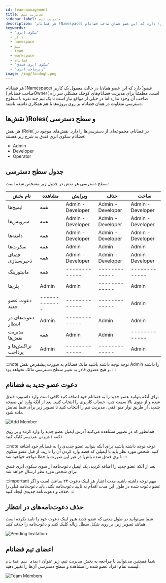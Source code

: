 ```yaml
---
id: team-management
title: مدیریت تیم
sidebar_label: مدیریت تیم
description: 'هر فضانام (‌Namespace) در حالت معمول یک کاربر (عضو) دارد که این عضو همان صاحب فضانام (Owner) است. مطمئنا برای مدیریت فضانام‌های کوچک مشکلی سر راه صاحب آن وجود ندارد اما در خیلی از مواقع نیاز است تا یک تیم چند نفره با سطوح دسترسی متفاوت در همان فضانام بر روی پروژه‌ها با هم همکاری داشته باشند.'
keywords:
  - "سکوی ابری"
  - داکر
  - namespace
  - تیم
  - team
  - workspace
  - فضانام
  - "سکوی ابری فندق"
  - "زیرساخت ابری"
image: /img/fandogh.png
---
```

هر فضانام )‌Namespace( در حالت معمول یک کاربر )عضو( دارد که این عضو همان صاحب فضانام )Owner( است. مطمئنا برای مدیریت فضانام‌های کوچک مشکلی سر راه صاحب آن وجود ندارد اما در خیلی از مواقع نیاز است تا یک تیم چند نفره با سطوح دسترسی متفاوت در همان فضانام بر روی پروژه‌ها با هم همکاری داشته باشند.

## نقش‌ها )Roles( و سطح دسترسی
هر نقش )Role( در فضانام، مجموعه‌ای از دسترسی‌ها را دارد. نقش‌‌های موجود در فضانام سکوی ابری فندق به شرح زیر هستند:

- Admin
- Developer
- Operator

## جدول سطح دسترسی
سطح دسترسی هر نقش در جدول زیر مشخص شده است:<br/>

|نام بخش|مشاهده |ویرایش |حذف |ساخت|
|--- |--- |--- |--- |--- |
|ایمیج‌ها|همه|Admin - Developer|Admin - Developer|Admin - Developer|
|سرویس‌ها|همه|Admin - Developer| Admin - Developer| Admin - Developer|
|دامنه‌ها|همه|Admin - Developer|Admin - Developer|Admin - Developer|
|سکرت‌ها|همه|Admin|Admin|Admin|
|فضای ذخیره‌سازی|همه|Admin - Developer|Admin - Developer|Admin - Developer|
|مانیتورینگ|همه|-------------|-------------|-------------|
|پلن‌ها|Admin|Admin|-------------|Admin|
|دعوت عضو جدید|-------------|-------------|-------------|Admin|
|دعوت‌های در انتظار|Admin|-------------|Admin|Admin|
|مدیریت نقش‌ها|همه|Admin|Admin|-------------|
|تراکنش‌ها و پرداخت|Admin|-------------|-------------|Admin|


:::note توجه
توجه داشته باشید مالک فضانام به صورت پیشفرض نقش Admin را داشته و هیچ عضوی قادر به تغییر سطح دسترسی مالک نخواهد بود.
:::

## دعوت عضو جدید به فضانام
برای آنکه بتوانید عضو جدید را به فضانام خود اضافه کنید کافی است وارد داشبورد فندق شده و از منوی بالا سمت چپ، حساب کاربری را انتخاب کنید.
بعد از آنکه وارد این صفحه شدید، از طریق نوار منو افقی، مدیریت تیم را انتخاب کنید تا تصویر زیر برای شما نمایش داده شود.

![Add Member](/img/docs/add-member.png "Add Member")

همانطور که در تصویر مشاهده می‌کنید آدرس ایمیل عضو جدید را وارد کرده و بر روی دکمه ‍‍`افزودن هم‌تیمی` کلیک کنید.

:::note توجه
توجه داشته باشید برای آنکه بتوانید عضو جدیدی را به فضانام خود اضافه کنید، شخص مورد نظر باید با ایمیلی که قصد وارد کردن آن را دارید، از قبل عضو سکوی ابری فندق شده باش؛ در غیر این صورت با خطا مواجه خواهید شد.
:::

بعد از آنکه عضو جدید را اضافه کردید، یک ایمیل دعوت‌نامه از سوی سکوی ابری فندق برای شخص مورد نظر ارسال خواهد شد.

:::important مهم
توجه داشته باشید مدت اعتبار هر لینک دعوت ۲۴ ساعت است و اگر عضو دعوت شده در طول این مدت اقدام به تایید دعوت‌نامه نکند، باید دعوت‌نامه قبلی را حذف و دعوت‌نامه جدیدی ایجاد کنید.
:::

## حذف دعوت‌نامه‌های در انتظار
شما می‌توانید در طول مدتی که عضو جدید هنوز لینک دعوت خود را تایید نکرده است همانند تصویر زیر، بر روی شکل سطل زباله کلیک کنید و دعوت‌نامه را حذف کنید.

![Pending Invitation](/img/docs/pending-invitation.png "Pending Invitation")

## اعضای تیم فضانام
شما همچنین می‌توانید با مراجعه به بخش مدیریت تیم، زیر عنوان `اعضای تیم‌ فضانام` لیست تمام افراد عضو شده را مشاهده و سطح دسترسی آن‌ها را تغییر دهید.

![Team Members](/img/docs/team-members.png "Team Members")
